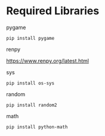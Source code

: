 

# Required Libraries


pygame

```shell
pip install pygame
```

renpy

https://www.renpy.org/latest.html

sys

```shell
pip install os-sys
```

random


```shell
pip install random2
```

math

```shell
pip install python-math
```


